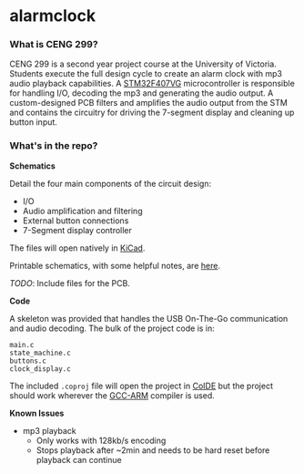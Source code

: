 # alarmclock
### What is CENG 299?
CENG 299 is a second year project course at the University of Victoria. Students execute the full design cycle to create an alarm clock with mp3 audio playback capabilities. A [STM32F407VG](http://www.st.com/web/catalog/mmc/FM141/SC1169/SS1577/LN11/PF252140) microcontroller is responsible for handling I/O, decoding the mp3 and generating the audio output. A custom-designed PCB filters and amplifies the audio output from the STM and contains the circuitry for driving the 7-segment display and cleaning up button input.

### What's in the repo?
**Schematics**

Detail the four main components of the circuit design:
* I/O
* Audio amplification and filtering
* External button connections
* 7-Segment display controller

The files will open natively in  [KiCad](http://www.kicad-pcb.org/display/KICAD/KiCad+EDA+Software+Suite).

Printable schematics, with some helpful notes, are [here](kicad/schematic.pdf).

*TODO*: Include files for the PCB.

**Code**

A skeleton was provided that handles the USB On-The-Go communication and audio decoding. The bulk of the project code is in:
```
main.c
state_machine.c
buttons.c
clock_display.c
```
The included `.coproj` file will open the project in [CoIDE](http://www.coocox.org/software/coide.php) but the project should work wherever the [GCC-ARM](https://launchpad.net/gcc-arm-embedded) compiler is used.

**Known Issues**

* mp3 playback
  * Only works with 128kb/s encoding
  * Stops playback after ~2min and needs to be hard reset before playback can continue
